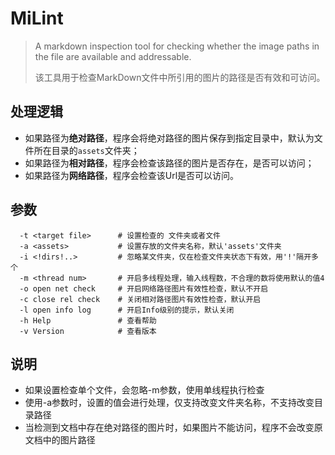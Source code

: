 # MiLint

> A markdown inspection tool for checking whether the image paths in the file are available and addressable.
>
> 该工具用于检查MarkDown文件中所引用的图片的路径是否有效和可访问。



## 处理逻辑

- 如果路径为**绝对路径**，程序会将绝对路径的图片保存到指定目录中，默认为文件所在目录的`assets`文件夹；
- 如果路径为**相对路径**，程序会检查该路径的图片是否存在，是否可以访问；
- 如果路径为**网络路径**，程序会检查该Url是否可以访问。



## 参数
```
  -t <target file>      # 设置检查的 文件夹或者文件
  -a <assets>           # 设置存放的文件夹名称，默认'assets'文件夹
  -i <!dirs!..>         # 忽略某文件夹，仅在检查文件夹状态下有效，用'!'隔开多个
  -m <thread num>       # 开启多线程处理，输入线程数，不合理的数将使用默认的值4
  -o open net check     # 开启网络路径图片有效性检查，默认不开启
  -c close rel check    # 关闭相对路径图片有效性检查，默认开启
  -l open info log      # 开启Info级别的提示，默认关闭
  -h Help               # 查看帮助
  -v Version            # 查看版本
```

## 说明

- 如果设置检查单个文件，会忽略-m参数，使用单线程执行检查
- 使用-a参数时，设置的值会进行处理，仅支持改变文件夹名称，不支持改变目录路径
- 当检测到文档中存在绝对路径的图片时，如果图片不能访问，程序不会改变原文档中的图片路径

